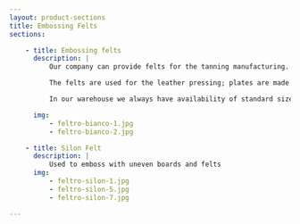 ```yaml
---
layout: product-sections
title: Embossing Felts
sections:

    - title: Embossing felts
      description: |
          Our company can provide felts for the tanning manufacturing. <br>

          The felts are used for the leather pressing; plates are made from 100% wool and are available in different sizes, density and thickness according to the customer requirements. <br>

          In our warehouse we always have availability of standard sized felts, in order to provide and guarantee our customers an efficient service delivery.

      img:
          - feltro-bianco-1.jpg
          - feltro-bianco-2.jpg

    - title: Silon Felt
      description: |
          Used to emboss with uneven boards and felts
      img:
          - feltro-silon-1.jpg
          - feltro-silon-5.jpg
          - feltro-silon-7.jpg

---
```


